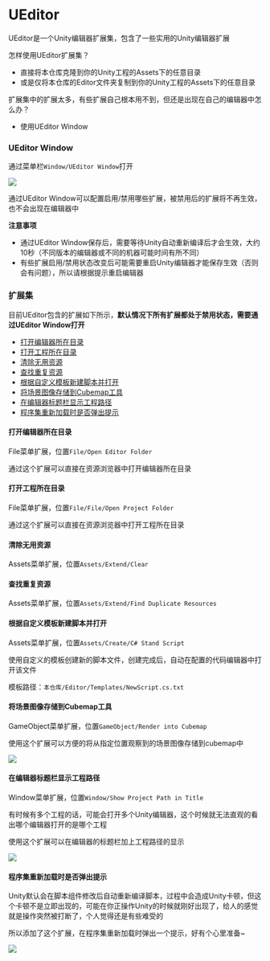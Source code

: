 # UEditor
UEditor是一个Unity编辑器扩展集，包含了一些实用的Unity编辑器扩展

怎样使用UEditor扩展集？

* 直接将本仓库克隆到你的Unity工程的Assets下的任意目录
* 或是仅将本仓库的Editor文件夹复制到你的Unity工程的Assets下的任意目录

扩展集中的扩展太多，有些扩展自己根本用不到，但还是出现在自己的编辑器中怎么办？

* 使用UEditor Window

### UEditor Window
通过菜单栏`Window/UEditor Window`打开

![](/Docs/ueditor_window.png)

通过UEditor Window可以配置启用/禁用哪些扩展，被禁用后的扩展将不再生效，也不会出现在编辑器中

**注意事项**
* 通过UEditor Window保存后，需要等待Unity自动重新编译后才会生效，大约10秒（不同版本的编辑器或不同的机器可能时间有所不同）
* 有些扩展启用/禁用状态改变后可能需要重启Unity编辑器才能保存生效（否则会有问题），所以请根据提示重启编辑器

### 扩展集
目前UEditor包含的扩展如下所示，**默认情况下所有扩展都处于禁用状态，需要通过UEditor Window打开**

* [打开编辑器所在目录](#打开编辑器所在目录)
* [打开工程所在目录](#打开工程所在目录)
* [清除无用资源](#清除无用资源)
* [查找重复资源](#查找重复资源)
* [根据自定义模板新建脚本并打开](#根据自定义模板新建脚本并打开)
* [将场景图像存储到Cubemap工具](#将场景图像存储到Cubemap工具)
* [在编辑器标题栏显示工程路径](#在编辑器标题栏显示工程路径)
* [程序集重新加载时是否弹出提示](#程序集重新加载时是否弹出提示)



#### 打开编辑器所在目录

File菜单扩展，位置`File/Open Editor Folder`

通过这个扩展可以直接在资源浏览器中打开编辑器所在目录

#### 打开工程所在目录

File菜单扩展，位置`File/File/Open Project Folder`

通过这个扩展可以直接在资源浏览器中打开工程所在目录

#### 清除无用资源

Assets菜单扩展，位置`Assets/Extend/Clear`

#### 查找重复资源

Assets菜单扩展，位置`Assets/Extend/Find Duplicate Resources`

#### 根据自定义模板新建脚本并打开

Assets菜单扩展，位置`Assets/Create/C# Stand Script`

使用自定义的模板创建新的脚本文件，创建完成后，自动在配置的代码编辑器中打开该文件

模板路径：`本仓库/Editor/Templates/NewScript.cs.txt`

#### 将场景图像存储到Cubemap工具

GameObject菜单扩展，位置`GameObject/Render into Cubemap`

使用这个扩展可以方便的将从指定位置观察到的场景图像存储到cubemap中

![](/Docs/render_cubemap.png)

#### 在编辑器标题栏显示工程路径

Window菜单扩展，位置`Window/Show Project Path in Title`

有时候有多个工程的话，可能会打开多个Unity编辑器，这个时候就无法直观的看出哪个编辑器打开的是哪个工程

使用这个扩展可以在编辑器的标题栏加上工程路径的显示
   
![](/Docs/editor_title_with_project_path.png)

#### 程序集重新加载时是否弹出提示
Unity默认会在脚本组件修改后自动重新编译脚本，过程中会造成Unity卡顿，但这个卡顿不是立即出现的，可能在你正操作Unity的时候就刚好出现了，给人的感觉就是操作突然被打断了，个人觉得还是有些难受的

所以添加了这个扩展，在程序集重新加载时弹出一个提示，好有个心里准备~

![](/Docs/compile_tip.png)
